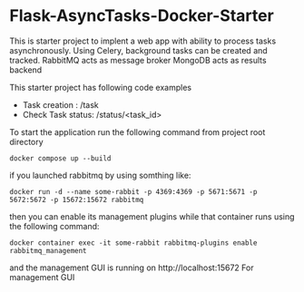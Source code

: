 # Flask-AsyncTasks-Docker-Starter

This is starter project to implent a web app with ability to process tasks asynchronously.
Using Celery, background tasks can be created and tracked.
RabbitMQ acts as message broker
MongoDB acts as results backend

This starter project has following code examples
 - Task creation : /task
 - Check Task status: /status/<task_id> 


To start the application run the following command from project root directory
```
docker compose up --build
```


if you launched rabbitmq by using somthing like:
```
docker run -d --name some-rabbit -p 4369:4369 -p 5671:5671 -p 5672:5672 -p 15672:15672 rabbitmq
```
then you can enable its management plugins while that container runs using the following command:
```
docker container exec -it some-rabbit rabbitmq-plugins enable rabbitmq_management
```
and the management GUI is running on http://localhost:15672 For management GUI
